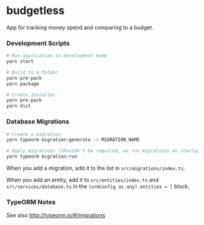 # budgetless

App for tracking money spend and comparing to a budget.

### Development Scripts

```bash
# Run application in development mode
yarn start

# Build to a folder
yarn pre-pack
yarn package

# Create Installer
yarn pre-pack
yarn dist

```

### Database Migrations

```bash
# Create a migration
yarn typeorm migration:generate -n MIGRATION_NAME

# Apply migrations (Shouldn't be required, we run migrations on startup)
yarn typeorm migration:run
```

When you add a migration, add it to the list in `src/migrations/index.ts`.

When you add an entity, add it to `src/entities/index.ts` and `src/services/database.ts` in the `(ormConfig as any).entities = [` block.

### TypeORM Notes

See also http://typeorm.io/#/migrations
